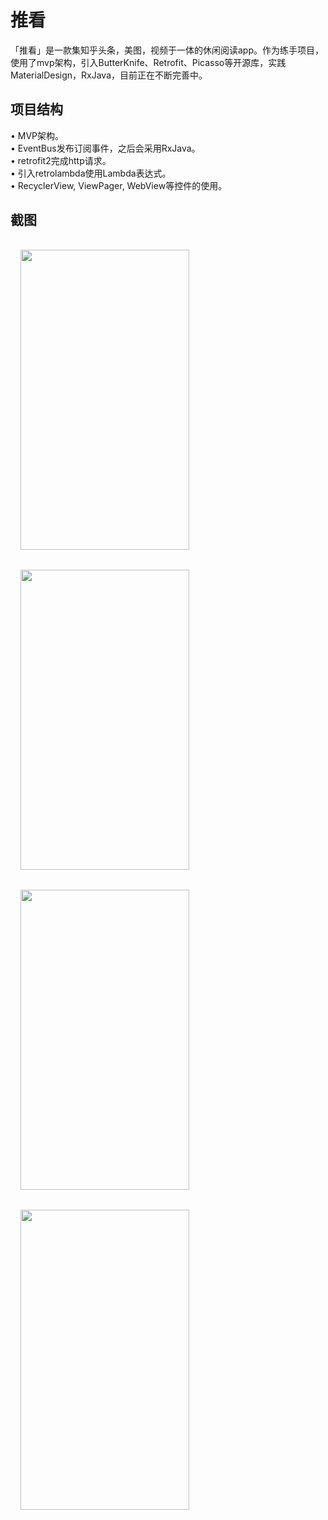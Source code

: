 # 推看
「推看」是一款集知乎头条，美图，视频于一体的休闲阅读app。作为练手项目，使用了mvp架构，引入ButterKnife、Retrofit、Picasso等开源库，实践MaterialDesign，RxJava，目前正在不断完善中。
## 项目结构
•	MVP架构。<Br>
•	EventBus发布订阅事件，之后会采用RxJava。<Br>
•	retrofit2完成http请求。<Br>
•	引入retrolambda使用Lambda表达式。<Br>
•	RecyclerView, ViewPager, WebView等控件的使用。<Br>
## 截图
 <img src="https://github.com/homcin/ZhifuNews/blob/master/img/1.png" width = "270" height = "480" align=center hspace="16" vspace="16"/>
 <img src="https://github.com/homcin/ZhifuNews/blob/master/img/2.png" width = "270" height = "480" align=center hspace="16" vspace="16"/>
 <img src="https://github.com/homcin/ZhifuNews/blob/master/img/3.png" width = "270" height = "480" align=center hspace="16" vspace="16"/>
 <img src="https://github.com/homcin/ZhifuNews/blob/master/img/4.png" width = "270" height = "480" align=center hspace="16" vspace="16"/>
